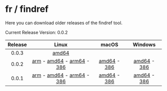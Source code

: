 # fr / findref



Here you can download older releases of the findref tool.

Current Release Version: 0.0.2

| Release | Linux                     | macOS | Windows |
|:-------:|:-------------------------:|:-------------:|:-------------:|
| 0.0.3 | [amd64](https://github.com/FreedomBen/findref-bin/blob/master/0.0.3/linux/amd64/findref?raw=true) |  |  |
| 0.0.2 | [arm](https://github.com/FreedomBen/findref-bin/blob/master/0.0.2/linux/arm/findref?raw=true) - [amd64](https://github.com/FreedomBen/findref-bin/blob/master/0.0.2/linux/amd64/findref?raw=true) - [arm64](https://github.com/FreedomBen/findref-bin/blob/master/0.0.2/linux/arm64/findref?raw=true) - [386](https://github.com/FreedomBen/findref-bin/blob/master/0.0.2/linux/386/findref?raw=true) | [amd64](https://github.com/FreedomBen/findref-bin/blob/master/0.0.2/darwin/amd64/findref?raw=true) - [386](https://github.com/FreedomBen/findref-bin/blob/master/0.0.2/darwin/386/findref?raw=true) | [amd64](https://github.com/FreedomBen/findref-bin/blob/master/0.0.2/windows/amd64/findref.exe?raw=true) - [386](https://github.com/FreedomBen/findref-bin/blob/master/0.0.2/windows/386/findref.exe?raw=true) |
| 0.0.1 | [arm](https://github.com/FreedomBen/findref-bin/blob/master/0.0.1/linux/arm/findref?raw=true) - [amd64](https://github.com/FreedomBen/findref-bin/blob/master/0.0.1/linux/amd64/findref?raw=true) - [arm64](https://github.com/FreedomBen/findref-bin/blob/master/0.0.1/linux/arm64/findref?raw=true) - [386](https://github.com/FreedomBen/findref-bin/blob/master/0.0.1/linux/386/findref?raw=true) | [amd64](https://github.com/FreedomBen/findref-bin/blob/master/0.0.1/darwin/amd64/findref?raw=true) - [386](https://github.com/FreedomBen/findref-bin/blob/master/0.0.1/darwin/386/findref?raw=true) | [amd64](https://github.com/FreedomBen/findref-bin/blob/master/0.0.1/windows/amd64/findref.exe?raw=true) - [386](https://github.com/FreedomBen/findref-bin/blob/master/0.0.1/windows/386/findref.exe?raw=true) |

